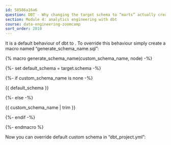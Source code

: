 ```yaml
---
id: 58586a16a6
question: DBT - Why changing the target schema to “marts” actually creates a schema named “dbt_marts” instead?
section: Module 4: analytics engineering with dbt
course: data-engineering-zoomcamp
sort_order: 2810
---
```


It is a default behaviour of dbt to . To override this behaviour simply create a macro named “generate_schema_name.sql”:

{% macro generate_schema_name(custom_schema_name, node) -%}

{%- set default_schema = target.schema -%}

{%- if custom_schema_name is none -%}

{{ default_schema }}

{%- else -%}

{{ custom_schema_name | trim }}

{%- endif -%}

{%- endmacro %}

Now you can override default custom schema in “dbt_project.yml”:

